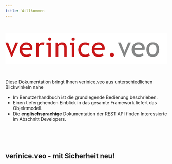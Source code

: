 ```yaml
---
title: Willkommen
---
```


<br>

![verinice.veo - Mit Sicherheit neu!](./docs/logo_verinice_veo_rgb.png)

<br>

Diese Dokumentation bringt Ihnen verinice.veo aus unterschiedlichen Blickwinkeln nahe

* Im <DocsLink to="/manual">Benutzerhandbuch</DocsLink> ist die grundlegende Bedienung beschrieben.
* Einen tiefergehenden Einblick in das gesamte Framework liefert das <DocsLink to="/object_model">Objektmodell</DocsLink>.
* Die **englischsprachige** Dokumentation der REST API finden Interessierte im Abschnitt <DocsLink to="/developers">Developers</DocsLink>.

<br>
<br>
<br>

## verinice.veo - mit Sicherheit neu!
